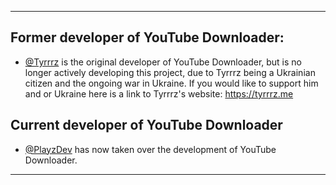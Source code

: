 _________________________________________________________________________________________________________________________________________________________________________

## Former developer of YouTube Downloader:

- [@Tyrrrz](https://github.com/Tyrrrz) is the original developer of YouTube Downloader, but is no longer actively developing this project, due to Tyrrrz being a Ukrainian citizen and the ongoing war in Ukraine. If you would like to support him and or Ukraine here is a link to Tyrrrz's website: https://tyrrrz.me

## Current developer of YouTube Downloader

- [@PlayzDev](https://github.com/PlayzDev) has now taken over the development of YouTube Downloader.
_________________________________________________________________________________________________________________________________________________________________________

